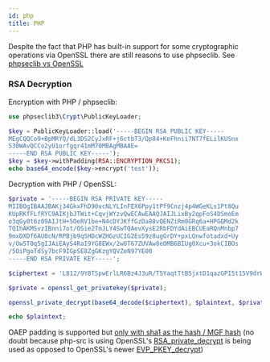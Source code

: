 ```yaml
---
id: php
title: PHP
---
```


Despite the fact that PHP has built-in support for some cryptographic operations via OpenSSL there are still reasons to use phpseclib. See [phpseclib vs OpenSSL](why.md#phpseclib-vs-openssl)

### RSA Decryption

Encryption with PHP / phpseclib:

```php
use phpseclib3\Crypt\PublicKeyLoader;

$key = PublicKeyLoader::load('-----BEGIN RSA PUBLIC KEY-----
MEgCQQCo9+BpMRYQ/dL3DS2CyJxRF+j6ctbT3/Qp84+KeFhnii7NT7fELilKUSnx
S30WAvQCCo2yU1orfgqr41mM70MBAgMBAAE=
-----END RSA PUBLIC KEY-----');
$key = $key->withPadding(RSA::ENCRYPTION_PKCS1);
echo base64_encode($key->encrypt('test'));
```

Decryption with PHP / OpenSSL:

```php
$private = '-----BEGIN RSA PRIVATE KEY-----
MIIBOgIBAAJBAKj34GkxFhD90vcNLYLInFEX6Ppy1tPf9Cnzj4p4WGeKLs1Pt8Qu
KUpRKfFLfRYC9AIKjbJTWit+CqvjWYzvQwECAwEAAQJAIJLixBy2qpFoS4DSmoEm
o3qGy0t6z09AIJtH+5OeRV1be+N4cDYJKffGzDa88vQENZiRm0GRq6a+HPGQMd2k
TQIhAKMSvzIBnni7ot/OSie2TmJLY4SwTQAevXysE2RbFDYdAiEBCUEaRQnMnbp7
9mxDXDf6AU0cN/RPBjb9qSHDcWZHGzUCIG2Es59z8ugGrDY+pxLQnwfotadxd+Uy
v/Ow5T0q5gIJAiEAyS4RaI9YG8EWx/2w0T67ZUVAw8eOMB6BIUg0Xcu+3okCIBOs
/5OiPgoTdSy7bcF9IGpSE8ZgGKzgYQVZeN97YE00
-----END RSA PRIVATE KEY-----';

$ciphertext = 'L812/9Y8TSpwErlLR6Bz4J3uR/T5YaqtTtB5jxtD1qazGPI5t15V9drWi58colGOZFeCnGKpCrtQWKk4HWRocQ==';

$private = openssl_get_privatekey($private);

openssl_private_decrypt(base64_decode($ciphertext), $plaintext, $private, OPENSSL_PKCS1_PADDING);

echo $plaintext;
```
OAEP padding is supported but [only with sha1 as the hash / MGF hash](https://www.php.net/manual/en/function.openssl-public-encrypt.php#118466) (no doubt because php-src is using OpenSSL's [RSA_private_decrypt](https://www.openssl.org/docs/man1.1.1/man3/RSA_private_decrypt.html) is being used as opposed to OpenSSL's newer [EVP_PKEY_decrypt](https://www.openssl.org/docs/man1.1.1/man3/EVP_PKEY_decrypt.html))